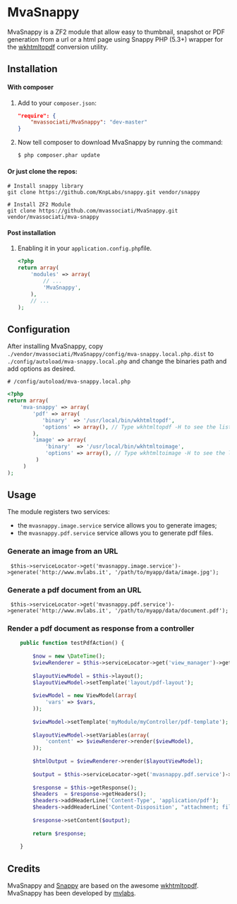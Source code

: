 MvaSnappy
=========

MvaSnappy is a ZF2 module that allow easy to thumbnail, snapshot or PDF generation from a url or a html page using Snappy PHP (5.3+) wrapper for the [wkhtmltopdf][wkhtmltopdf] conversion utility.

Installation
------------
#### With composer

1. Add to your `composer.json`:

    ```json
    "require": {
        "mvassociati/MvaSnappy": "dev-master"
    }
    ```

2. Now tell composer to download MvaSnappy by running the command:

    ```bash
    $ php composer.phar update
    ```

#### Or just clone the repos:
    
    # Install snappy library
    git clone https://github.com/KnpLabs/snappy.git vendor/snappy

    # Install ZF2 Module
    git clone https://github.com/mvassociati/MvaSnappy.git vendor/mvassociati/mva-snappy
    

#### Post installation

1. Enabling it in your `application.config.php`file.

    ```php
    <?php
    return array(
        'modules' => array(
            // ...
            'MvaSnappy',            
        ),
        // ...
    );
    ```

Configuration
-------------
After installing MvaSnappy, copy
`./vendor/mvassociati/MvaSnappy/config/mva-snappy.local.php.dist` to
`./config/autoload/mva-snappy.local.php` and change the binaries path  and add options as desired.


    # /config/autoload/mva-snappy.local.php
```php    
<?php
return array(
    'mva-snappy' => array(
        'pdf' => array(
           'binary'  => '/usr/local/bin/wkhtmltopdf',
           'options' => array(), // Type wkhtmltopdf -H to see the list of options
        ),   
        'image' => array(
            'binary'  => '/usr/local/bin/wkhtmltoimage',
            'options' => array(), // Type wkhtmltoimage -H to see the list of options
         )
     )   
);
```

Usage
-----

The module registers two services:  

 - the `mvasnappy.image.service` service allows you to generate images;
 - the `mvasnappy.pdf.service` service allows you to generate pdf files.

### Generate an image from an URL

     $this->serviceLocator->get('mvasnappy.image.service')->generate('http://www.mvlabs.it', '/path/to/myapp/data/image.jpg');

### Generate a pdf document from an URL

     $this->serviceLocator->get('mvasnappy.pdf.service')->generate('http://www.mvlabs.it', '/path/to/myapp/data/document.pdf');
     

### Render a pdf document as response from a controller

```php
    public function testPdfAction() {
    
        $now = new \DateTime();
        $viewRenderer = $this->serviceLocator->get('view_manager')->getRenderer();
         
        $layoutViewModel = $this->layout();
        $layoutViewModel->setTemplate('layout/pdf-layout');
    
        $viewModel = new ViewModel(array(
            'vars' => $vars,            
        ));
    
        $viewModel->setTemplate('myModule/myController/pdf-template');
            
        $layoutViewModel->setVariables(array(
            'content' => $viewRenderer->render($viewModel),
        ));
    
        $htmlOutput = $viewRenderer->render($layoutViewModel);
        
        $output = $this->serviceLocator->get('mvasnappy.pdf.service')->getOutputFromHtml($htmlOutput);
        
        $response = $this->getResponse();
        $headers  = $response->getHeaders();
        $headers->addHeaderLine('Content-Type', 'application/pdf');
        $headers->addHeaderLine('Content-Disposition', "attachment; filename=\"export-" . $now->format('d-m-Y H:i:s') . ".pdf\"");
        
        $response->setContent($output);
        
        return $response;
    
    }    
```    


Credits
-------

MvaSnappy and [Snappy][snappy] are based on the awesome [wkhtmltopdf][wkhtmltopdf].
MvaSnappy has been developed by [mvlabs][mvlabs].

[snappy]: https://github.com/KnpLabs/snappy
[wkhtmltopdf]: http://code.google.com/p/wkhtmltopdf/
[mvlabs]: http://www.mvlabs.it
[mvassociati]: http://www.mvassociati.it/en

    
    
